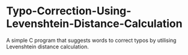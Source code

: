 # Typo-Correction-Using-Levenshtein-Distance-Calculation
A simple C program that suggests words to correct typos by utilising Levenshtein distance calculation.
